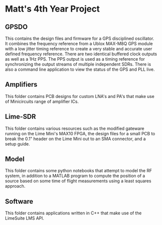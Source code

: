 # Matt's 4th Year Project

## GPSDO
This contains the design files and firmware for a GPS disciplined oscillator. It combines the frequency reference from a Ublox MAX-M8Q GPS module with a low jitter timing reference to create a very stable and accurate user defined frequency reference. There are two identical buffered clock outputs as well as a 1Hz PPS. The PPS output is used as a timing reference for synchronizing the output streams of multiple independent SDRs. There is also a command line application to view the status of the GPS and PLL live.

## Amplifiers
This folder contains PCB designs for custom LNA's and PA's that make use of Minicircuits range of amplifier ICs.

## Lime-SDR
This folder contains various resources such as the modified gateware running on the Lime Mini's MAX10 FPGA, the design files for a small PCB to break the 0.1" header on the Lime Mini out to an SMA connector, and a setup guide.

## Model
This folder contains some python notebooks that attempt to model the RF system, in addition to a MATLAB program to compute the position of a source based on some time of flight measurements using a least squares approach.

## Software
This folder contains applications written in C++ that make use of the LimeSuite LMS API.

